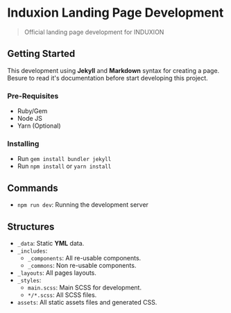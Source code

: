 # Induxion Landing Page Development

> Official landing page development for INDUXION

## Getting Started
This development using __Jekyll__ and __Markdown__ syntax for creating a page. Besure to read it's documentation before start developing this project.

### Pre-Requisites
- Ruby/Gem
- Node JS
- Yarn (Optional)

### Installing
- Run `gem install bundler jekyll`
- Run `npm install` or `yarn install`

## Commands
- `npm run dev`: Running the development server

## Structures
- `_data`: Static __YML__ data.
- `_includes`:
    - `_components`: All re-usable components.
    - `_commons`: Non re-usable components.
- `_layouts`: All pages layouts.
- `_styles`:
    - `main.scss`: Main SCSS for development.
    - `*/*.scss`: All SCSS files.
- `assets`: All static assets files and generated CSS.